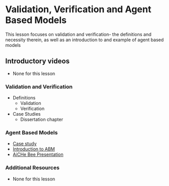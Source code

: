 # **Validation, Verification and Agent Based Models**
This lesson focuses on validation and verification- the definitions and necessity therein, as well as an introduction to and example of agent based models

## **Introductory videos**
 * None for this lesson

### **Validation and Verification**
  * Definitions
    * Validation
    * Verification
  * Case Studies
    * Dissertation chapter
### **Agent Based Models**
* [Case study](https://github.com/ashleefv/BeeNestABM)
* [Introduction to ABM](https://github.com/ashleefv/ApplNumComp/blob/master/Intro%20to%20ABM.pdf)
* [AiCHe Bee Presentation](https://github.com/ashleefv/ApplNumComp/blob/master/AIChE%20Bee%20pres%20ANFV.pdf)
### **Additional Resources**
* None for this lesson
